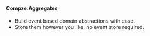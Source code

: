 ﻿<div>

#### Compze.Aggregates
* Build event based domain abstractions with ease.
* Store them however you like, no event store required.

</div>